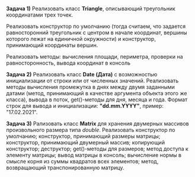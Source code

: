 **Задача 1)** Реализовать класс **Triangle**, описывающий треугольник координатами трех точек. 

Реализовать конструктор по умолчанию (тогда считаем, что задается равносторонний треугольник с центром в начале координат, вершины которого лежат на единичной окружности) и конструктор, принимающий координаты вершин.

Реализовать методы: вычисления площади, периметра, проверки на равносторонность, вывода координат в консоль

**Задача 2)** Реализовать класс **Date (Дата)** с возможностью инициализации от строки или от численных значений. Реализовать методы вычисления промежутка в днях между двумя заданными датами (метод, принимающий в качестве аргумента объекта этого же класса), вывода в поток, get()-методы для дня, месяца и года. Формат строк для вывода и инициализации: **"dd.mm.YYYY"**, пример: "17.02.2021".

**Задача 3)** Рализовать класс **Matrix** для хранения двумерных массивов произвольного размера типа *double*. Реализовать конструктор по умолчанию; конструктор, принимающий размеры матрицы; конструктор, принимающий двумерный массив; копирующий конструктор; деструктор; get()-методы для размеров; метод доступа к элементу матрицы; вывод матрицы в консоль; вычисление нормы в смысле корня из суммы квадратов всех элементов; метод, возвращающий транспонированную матрицу.